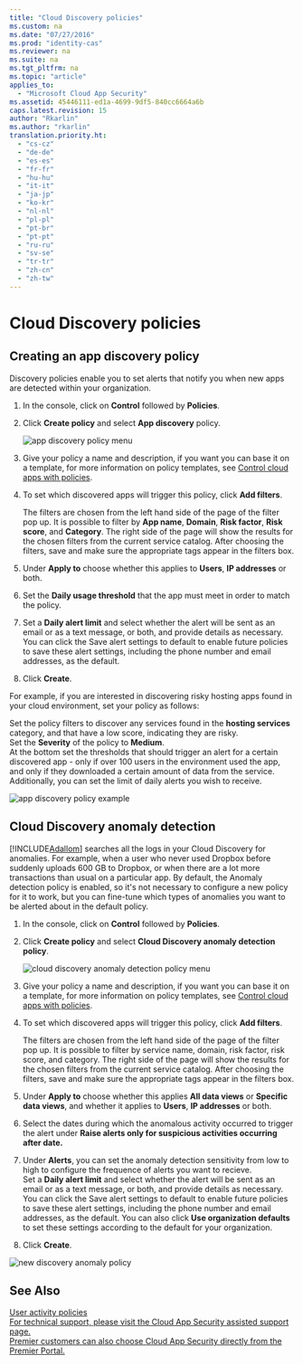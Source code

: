 ```yaml
---
title: "Cloud Discovery policies"
ms.custom: na
ms.date: "07/27/2016"
ms.prod: "identity-cas"
ms.reviewer: na
ms.suite: na
ms.tgt_pltfrm: na
ms.topic: "article"
applies_to: 
  - "Microsoft Cloud App Security"
ms.assetid: 45446111-ed1a-4699-9df5-840cc6664a6b
caps.latest.revision: 15
author: "Rkarlin"
ms.author: "rkarlin"
translation.priority.ht: 
  - "cs-cz"
  - "de-de"
  - "es-es"
  - "fr-fr"
  - "hu-hu"
  - "it-it"
  - "ja-jp"
  - "ko-kr"
  - "nl-nl"
  - "pl-pl"
  - "pt-br"
  - "pt-pt"
  - "ru-ru"
  - "sv-se"
  - "tr-tr"
  - "zh-cn"
  - "zh-tw"
---
```

# Cloud Discovery policies
    
## Creating an app discovery policy  
 Discovery policies enable you to set alerts that notify you when new apps are detected within your organization.  
  
1.  In the console, click on **Control** followed by **Policies**.  
  
2.  Click **Create policy** and select **App discovery** policy.  
  
     ![app discovery policy menu](../migration/media/app-discovery-policy-menu.png "app discovery policy menu")  
  
3.  Give your policy a name and description, if you want you can base it on a template, for more information on policy templates, see [Control cloud apps with policies](../migration/control-cloud-apps-with-policies.md).  
  
4.  To set which discovered apps will trigger this policy, click **Add filters**.  
  
     The filters are chosen from the left hand side of the page of the filter pop up. It is possible to filter by **App name**, **Domain**, **Risk factor**, **Risk score**, and **Category**. The right side of the page will show the results for the chosen filters from the current service catalog. After choosing the filters, save and make sure the appropriate tags appear in the filters box.  
  
5.  Under **Apply to** choose whether this applies to **Users**, **IP addresses** or both.  
  
6.  Set the **Daily usage threshold** that the app must meet in order to match the policy.  
  
7.  Set a **Daily alert limit** and select whether the alert will be sent as an email or as a text message, or both, and provide details as necessary. You can click the Save alert settings to default to enable future policies to save these alert settings, including the phone number and email addresses, as the default.  
  
8.  Click **Create**.  
  
 For example, if you are interested in discovering risky hosting apps found in your cloud environment, set your policy as follows:  
  
 Set the policy filters to discover any services found in the **hosting services** category, and that have a low score, indicating they are risky.   
Set the **Severity** of the policy to **Medium**.   
At the bottom set the thresholds that should trigger an alert for a certain discovered app - only if over 100 users in the environment used the app, and only if they downloaded a certain amount of data from the service.   
Additionally, you can set the limit of daily alerts you wish to receive.  
  
 ![app discovery policy example](../migration/media/app-discovery-policy-example.png "app discovery policy example")  
  
## Cloud Discovery anomaly detection  
 [!INCLUDE[Adallom](../migration/includes/adallom_md.md)] searches all the logs in your Cloud Discovery for anomalies. For example, when a user who never used Dropbox before suddenly uploads 600 GB to Dropbox, or when there are a lot more transactions than usual on a particular app. By default, the Anomaly detection policy is enabled, so it's not necessary to configure a new policy for it to work, but you can fine-tune which types of anomalies you want to be alerted about in the default policy.  
  
1.  In the console, click on **Control** followed by **Policies**.  
  
2.  Click **Create policy** and select **Cloud Discovery anomaly detection policy**.  
  
     ![cloud discovery anomaly detection policy menu](../migration/media/cloud-discovery-anomaly-detection-policy-menu.png "cloud discovery anomaly detection policy menu")  
  
3.  Give your policy a name and description, if you want you can base it on a template, for more information on policy templates, see [Control cloud apps with policies](../migration/control-cloud-apps-with-policies.md).  
  
4.  To set which discovered apps will trigger this policy, click **Add filters**.  
  
     The filters are chosen from the left hand side of the page of the filter pop up. It is possible to filter by service name, domain, risk factor, risk score, and category. The right side of the page will show the results for the chosen filters from the current service catalog. After choosing the filters, save and make sure the appropriate tags appear in the filters box.  
  
5.  Under **Apply to** choose whether this applies **All data views** or **Specific data views**, and whether it applies to **Users**, **IP addresses** or both.  
  
6.  Select the dates during which the anomalous activity occurred to trigger the alert under **Raise alerts only for suspicious activities occurring after date.**  
  
7.  Under **Alerts**, you can set the anomaly detection sensitivity from low to high to configure the frequence of alerts you want to recieve.  
Set a **Daily alert limit** and select whether the alert will be sent as an email or as a text message, or both, and provide details as necessary. You can click the Save alert settings to default to enable future policies to save these alert settings, including the phone number and email addresses, as the default. You can also click **Use organization defaults** to set these settings according to the default for your organization.  
  
9. Click **Create**.  
  
 ![new discovery anomaly policy](../migration/media/new-discovery-anomaly-policy.png "new discovery anomaly policy")  
  
## See Also  
 [User activity policies](../migration/user-activity-policies.md)   
 [For technical support, please visit the Cloud App Security assisted support page.](http://support.microsoft.com/oas/default.aspx?prid=16031)   
 [Premier customers can also choose Cloud App Security directly from the Premier Portal.](https://premier.microsoft.com/)  
  
  
